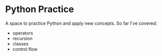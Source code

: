 # Python Practice

A space to practice Python and apply new concepts. So far I've covered:

- operators
- recursion
- classes
- control flow
